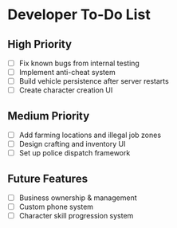 # Developer To-Do List

## High Priority
- [ ] Fix known bugs from internal testing
- [ ] Implement anti-cheat system
- [ ] Build vehicle persistence after server restarts
- [ ] Create character creation UI

## Medium Priority
- [ ] Add farming locations and illegal job zones
- [ ] Design crafting and inventory UI
- [ ] Set up police dispatch framework

## Future Features
- [ ] Business ownership & management
- [ ] Custom phone system
- [ ] Character skill progression system

